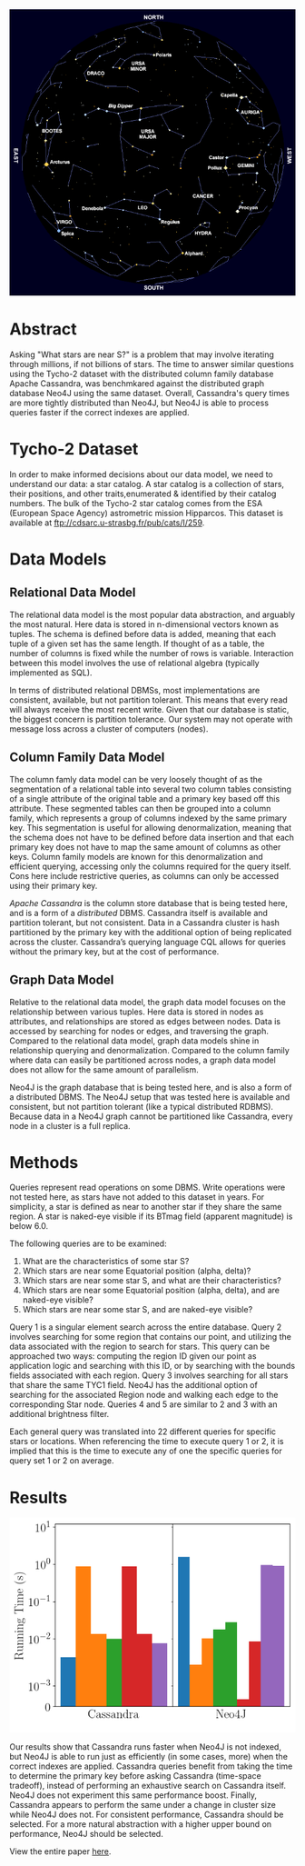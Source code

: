 <img class="ui image" src="doc/images/skymap.png">

# Abstract
Asking "What stars are near S?" is a problem that may involve iterating through millions, if not billions of stars. The time to answer similar questions using the Tycho-2 dataset with the  distributed column family database Apache Cassandra, was benchmkared against the distributed graph database Neo4J using the same dataset. Overall, Cassandra's query times are more tightly distributed than Neo4J, but Neo4J is able to process queries faster if the correct indexes are applied.

# Tycho-2 Dataset
In order to make informed decisions about our data model, we need to understand our data: a star catalog. A star catalog is a collection of stars, their positions, and other traits,enumerated & identified by their catalog numbers. The bulk of the Tycho-2 star catalog comes from the ESA (European Space Agency) astrometric mission Hipparcos. This dataset is available at ftp://cdsarc.u-strasbg.fr/pub/cats/I/259.

# Data Models

## Relational Data Model
The relational data model is the most popular data abstraction, and arguably the most natural. Here data is stored in n-dimensional vectors known as tuples. The schema is defined before data is added, meaning that each tuple of a given set has the same length. If thought of as a table, the number of columns is fixed while the number of rows is variable. Interaction between this model involves the use of relational algebra (typically implemented as SQL).

In terms of distributed relational DBMSs, most implementations are consistent, available, but not partition tolerant. This means that every read will always receive the most recent write. Given that our database is static, the biggest concern is partition tolerance. Our system may not operate with message loss across a cluster of computers (nodes).

## Column Family Data Model
The column famly data model can be very loosely thought of as the segmentation of a relational table into several two column tables consisting of a single attribute of the original table and a primary key based off this attribute. These segmented tables can then be grouped into a column family, which represents a group of columns indexed by the same primary key. This segmentation is useful for allowing denormalization, meaning that the schema does not have to be defined before
data insertion and that each primary key does not have to map the same amount of columns as other keys. Column family models are known for this denormalization and efficient querying, accessing only the columns required for the query itself. Cons here include restrictive queries, as columns can only be accessed using their primary key.

_Apache Cassandra_ is the column store database that is being tested here, and is a form of a _distributed_ DBMS. Cassandra itself is available and partition tolerant, but not consistent. Data in a Cassandra cluster is hash partitioned by the primary key with the additional option of being replicated across the cluster. Cassandra’s querying language CQL allows for queries without the primary key, but at the cost of performance.

## Graph Data Model
Relative to the relational data model, the graph data model focuses on the relationship between various tuples. Here data is stored in nodes as attributes, and relationships are stored as edges between nodes. Data is accessed by searching for nodes or edges, and traversing the graph. Compared to the relational data model, graph data models shine in relationship querying and denormalization. Compared to the column family where data can easily be partitioned across nodes, a graph data model does not allow for the same amount of parallelism.

Neo4J is the graph database that is being tested here, and is also a form of a distributed DBMS. The Neo4J setup that was tested here is available and consistent, but not partition tolerant (like a typical distributed RDBMS). Because data in a Neo4J graph cannot be partitioned like Cassandra, every node in a cluster is a full replica.

# Methods
Queries represent read operations on some DBMS. Write operations were not tested here, as stars have not added to this dataset in years. For simplicity, a star is defined as near to another star if they share the same region. A star is naked-eye visible if its BTmag field (apparent magnitude) is below 6.0.

The following queries are to be examined:
1. What are the characteristics of some star S?
2. Which stars are near some Equatorial position (alpha, delta)?
3. Which stars are near some star S, and what are their characteristics?
4. Which stars are near some Equatorial position (alpha, delta), and are naked-eye visible?
5. Which stars are near some star S, and are naked-eye visible?

Query 1 is a singular element search across the entire database. Query 2 involves searching for some region that contains our point, and utilizing the data associated with the region to search for stars. This query can be approached two ways: computing the region ID given our point as application logic and searching with this ID, or by searching with the bounds fields associated with each region. Query 3 involves searching for all stars that share the same TYC1 field. Neo4J has the additional option of searching for the associated Region node and walking each edge to the corresponding Star node. Queries 4 and 5 are similar to 2 and 3 with an additional brightness filter.

Each general query was translated into 22 different queries for specific stars or locations. When referencing the time to execute query 1 or 2, it is implied that this is the time to execute any of one the specific queries for query set 1 or 2 on average.

# Results
<img class="ui image" src="doc/images/qall-3node-none.png">

Our results show that Cassandra runs faster when Neo4J is not indexed, but Neo4J is able to run just as efficiently (in some cases, more) when the correct indexes are applied. Cassandra queries benefit from taking the time to determine the primary key before asking Cassandra (time-space tradeoff), instead of performing an exhaustive search on Cassandra itself. Neo4J does not experiment this same performance boost. Finally, Cassandra appears to perform the same under a change in cluster size while Neo4J does not. For consistent performance, Cassandra should be selected. For a more natural abstraction with a higher upper bound on performance, Neo4J should be selected.

View the entire paper [here](https://github.com/glennga/tycho-query/blob/master/doc/paper.pdf).
